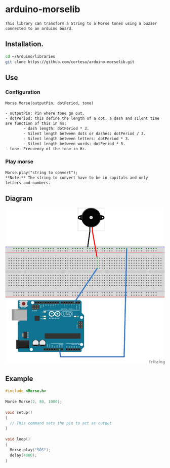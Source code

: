 # arduino-morselib
    This library can transform a String to a Morse tones using a buzzer connected to an arduino board.

## Installation.

```bash
cd ~/Arduino/libraries
git clone https://github.com/cortesa/arduino-morselib.git
```

## Use

### Configuration
    Morse Morse(outputPin, dotPeriod, tone)

    - outputPin: Pin where tone go out.
    - dotPeriod: this define the length of a dot, a dash and silent time are function of this in ms:
    		- dash length: dotPeriod * 3.
    		- Silent length between dots or dashes: dotPeriod / 3.
    		- Silent length between letters: dotPeriod * 3.
    		- Silent length between words: dotPeriod * 5.
    - tone: Frecuency of the tone in Hz.

### Play morse

    Morse.play("string to convert"); 
    **Note:** The string to convert have to be in capitals and only letters and numbers.

## Diagram

![Connection Diagram](./img/connection.png)

## Example

```c++
#include <Morse.h>

Morse Morse(2, 80, 1000);

void setup()
{
  // This command sets the pin to act as output
}

void loop()
{ 
  Morse.play("SOS");
  delay(4000);
}
```


